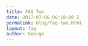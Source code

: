 ```yaml
---
title: FAQ Two
date: 2017-07-06 06:18:08 Z
permalink: blog/faq-two.html
layout: faq
author: George
---
```


